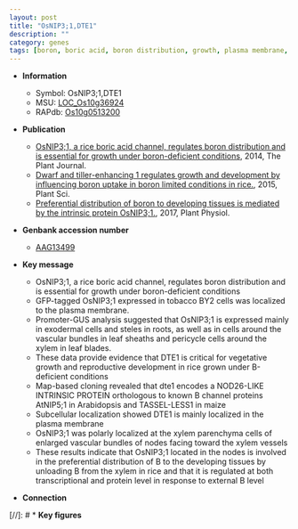 ```yaml
---
layout: post
title: "OsNIP3;1,DTE1"
description: ""
category: genes
tags: [boron, boric acid, boron distribution, growth, plasma membrane, exodermal cells, steles, root, sheath, leaf, development, map-based cloning, vegetative, reproductive, reproductive development, xylem, vascular bundle, xylem parenchyma]
---
```


* **Information**  
    + Symbol: OsNIP3;1,DTE1  
    + MSU: [LOC_Os10g36924](http://rice.plantbiology.msu.edu/cgi-bin/ORF_infopage.cgi?orf=LOC_Os10g36924)  
    + RAPdb: [Os10g0513200](http://rapdb.dna.affrc.go.jp/viewer/gbrowse_details/irgsp1?name=Os10g0513200)  

* **Publication**  
    + [OsNIP3;1, a rice boric acid channel, regulates boron distribution and is essential for growth under boron-deficient conditions](http://www.ncbi.nlm.nih.gov/pubmed?term=OsNIP3;1,+a+rice+boric+acid+channel,+regulates+boron+distribution+and+is+essential+for+growth+under+boron-deficient+conditions%5BTitle%5D), 2014, The Plant Journal.
    + [Dwarf and tiller-enhancing 1 regulates growth and development by influencing boron uptake in boron limited conditions in rice.](http://www.ncbi.nlm.nih.gov/pubmed?term=Dwarf+and+tiller-enhancing+1+regulates+growth+and+development+by+influencing+boron+uptake+in+boron+limited+conditions+in+rice.%5BTitle%5D), 2015, Plant Sci.
    + [Preferential distribution of boron to developing tissues is mediated by the intrinsic protein OsNIP3;1.](http://www.ncbi.nlm.nih.gov/pubmed?term=Preferential+distribution+of+boron+to+developing+tissues+is+mediated+by+the+intrinsic+protein+OsNIP3;1.%5BTitle%5D), 2017, Plant Physiol.

* **Genbank accession number**  
    + [AAG13499](http://www.ncbi.nlm.nih.gov/nuccore/AAG13499)

* **Key message**  
    + OsNIP3;1, a rice boric acid channel, regulates boron distribution and is essential for growth under boron-deficient conditions
    + GFP-tagged OsNIP3;1 expressed in tobacco BY2 cells was localized to the plasma membrane.
    + Promoter-GUS analysis suggested that OsNIP3;1 is expressed mainly in exodermal cells and steles in roots, as well as in cells around the vascular bundles in leaf sheaths and pericycle cells around the xylem in leaf blades.
    + These data provide evidence that DTE1 is critical for vegetative growth and reproductive development in rice grown under B-deficient conditions
    + Map-based cloning revealed that dte1 encodes a NOD26-LIKE INTRINSIC PROTEIN orthologous to known B channel proteins AtNIP5;1 in Arabidopsis and TASSEL-LESS1 in maize
    + Subcellular localization showed DTE1 is mainly localized in the plasma membrane
    + OsNIP3;1 was polarly localized at the xylem parenchyma cells of enlarged vascular bundles of nodes facing toward the xylem vessels
    + These results indicate that OsNIP3;1 located in the nodes is involved in the preferential distribution of B to the developing tissues by unloading B from the xylem in rice and that it is regulated at both transcriptional and protein level in response to external B level

* **Connection**  

[//]: # * **Key figures**  


